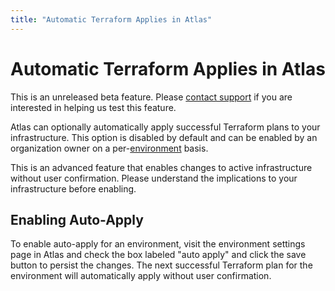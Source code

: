 ```yaml
---
title: "Automatic Terraform Applies in Atlas"
---
```


# Automatic Terraform Applies in Atlas

<div class="alert-infos">
  <div class="alert-info">
    This is an unreleased beta feature. Please <a href="/help/support">contact support</a> if you are interested in helping us test this feature.
  </div>
</div>

Atlas can optionally automatically apply successful Terraform plans to your
infrastructure. This option is disabled by default and can be enabled by an
organization owner on a per-[environment](/help/glossary#environment) basis.

<div class="alert-errors">
  <div class="row alert-error">
    This is an advanced feature that enables changes to active infrastructure
    without user confirmation. Please understand the implications to your
    infrastructure before enabling.
  </div>
</div>

## Enabling Auto-Apply

To enable auto-apply for an environment, visit the environment settings page in
Atlas and check the box labeled "auto apply" and click the save button to
persist the changes. The next successful Terraform plan for the environment will
automatically apply without user confirmation.
